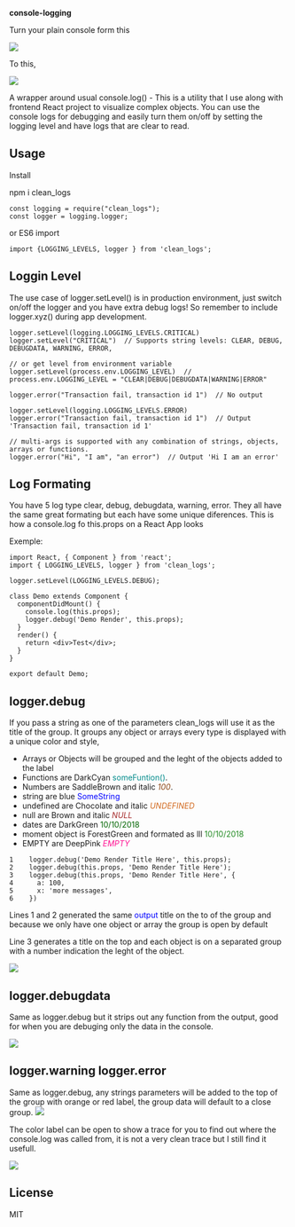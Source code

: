 **console-logging**

Turn your plain console form this

![](./images/before.png)

To this,

![](./images/after.png)

A wrapper around usual console.log() - This is a utility that I use along with frontend React project to visualize complex objects.
You can use the console logs for debugging and easily turn them on/off by setting the logging level and have logs that are clear to read.

## Usage

Install

npm i clean_logs

```
const logging = require("clean_logs");
const logger = logging.logger;
```

or ES6 import

```
import {LOGGING_LEVELS, logger } from 'clean_logs';
```

## Loggin Level

The use case of logger.setLevel() is in production environment, just switch on/off the logger and you have extra debug logs!
So remember to include logger.xyz() during app development.

```
logger.setLevel(logging.LOGGING_LEVELS.CRITICAL)
logger.setLevel("CRITICAL")  // Supports string levels: CLEAR, DEBUG, DEBUGDATA, WARNING, ERROR,

// or get level from environment variable
logger.setLevel(process.env.LOGGING_LEVEL)  // process.env.LOGGING_LEVEL = "CLEAR|DEBUG|DEBUGDATA|WARNING|ERROR"

logger.error("Transaction fail, transaction id 1")  // No output

logger.setLevel(logging.LOGGING_LEVELS.ERROR)
logger.error("Transaction fail, transaction id 1")  // Output 'Transaction fail, transaction id 1'

// multi-args is supported with any combination of strings, objects, arrays or functions.
logger.error("Hi", "I am", "an error")  // Output 'Hi I am an error'
```

## Log Formating

You have 5 log type clear, debug, debugdata, warning, error.
They all have the same great formating but each have some unique diferences.
This is how a console.log fo this.props on a React App looks

Exemple:

```
import React, { Component } from 'react';
import { LOGGING_LEVELS, logger } from 'clean_logs';

logger.setLevel(LOGGING_LEVELS.DEBUG);

class Demo extends Component {
  componentDidMount() {
    console.log(this.props);
    logger.debug('Demo Render', this.props);
  }
  render() {
    return <div>Test</div>;
  }
}

export default Demo;
```

## logger.debug

If you pass a string as one of the parameters clean_logs will use it as the title of the group.
It groups any object or arrays
every type is displayed with a unique color and style,

- Arrays or Objects will be grouped and the leght of the objects added to the label
- Functions are DarkCyan <span style="color:DarkCyan"> someFuntion()</span>.
- Numbers are SaddleBrown and italic <span style="color:SaddleBrown ; font-style: italic"> 100</span>.
- string are blue <span style="color:blue  "> SomeString</span>
- undefined are Chocolate and italic <span style="color:Chocolate ; font-style: italic"> UNDEFINED</span>
- null are Brown and italic <span style="color:Brown ; font-style: italic"> NULL</span>
- dates are DarkGreen <span style="color:DarkGreen  "> 10/10/2018</span>
- moment object is ForestGreen and formated as lll <span style="color:ForestGreen  "> 10/10/2018</span>
- EMPTY are DeepPink <span style="color:DeepPink ; font-style: italic"> EMPTY</span>

```
1    logger.debug('Demo Render Title Here', this.props);
2    logger.debug(this.props, 'Demo Render Title Here');
3    logger.debug(this.props, 'Demo Render Title Here', {
4      a: 100,
5      x: 'more messages',
6    })
```

Lines 1 and 2 generated the same <span style="color:blue  "> output </span> title on the to of the group and because we only have one object or array the group is open by default

Line 3 generates a title on the top and each object is on a separated group with a number indication the leght of the object.

![](./images/title.png)

## logger.debugdata

Same as logger.debug but it strips out any function from the output, good for when you are debuging only the data in the console.

![](./images/debugdata.png)

## logger.warning logger.error

Same as logger.debug, any strings parameters will be added to the top of the group with orange or red label, the group data will default to a close group.
![](./images/error.png)

The color label can be open to show a trace for you to find out where the console.log was called from, it is not a very clean trace but I still find it usefull.

![](./images/trace.png)

## License

MIT
